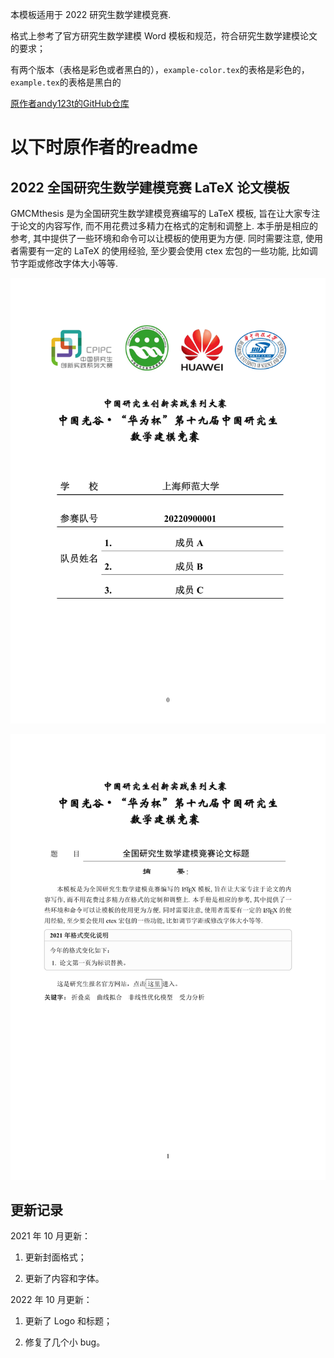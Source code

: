 本模板适用于 2022 研究生数学建模竞赛.

格式上参考了官方研究生数学建模 Word 模板和规范，符合研究生数学建模论文的要求；

有两个版本（表格是彩色或者黑白的），`example-color.tex`的表格是彩色的，`example.tex`的表格是黑白的

[原作者andy123t的GitHub仓库](https://github.com/andy123t/GMCMthesis)

# 以下时原作者的readme
## 2022 全国研究生数学建模竞赛 LaTeX 论文模板

GMCMthesis 是为全国研究生数学建模竞赛编写的 LaTeX 模板, 旨在让大家专注于论文的内容写作, 而不用花费过多精力在格式的定制和调整上. 本手册是相应的参考, 其中提供了一些环境和命令可以让模板的使用更为方便. 同时需要注意, 使用者需要有一定的 LaTeX 的使用经验, 至少要会使用 ctex 宏包的一些功能, 比如调节字距或修改字体大小等等.

![example_1](example_1.png)

![example_2](example_2.png)

## 更新记录

2021 年 10 月更新：

1. 更新封面格式；

2. 更新了内容和字体。
 
2022 年 10 月更新：

1. 更新了 Logo 和标题；

2. 修复了几个小 bug。

